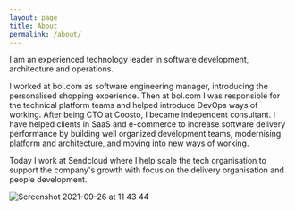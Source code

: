 ```yaml
---
layout: page
title: About
permalink: /about/
---
```


I am an experienced technology leader in software development, architecture and operations.

I worked at bol.com as software engineering manager, introducing the personalised shopping experience. Then at bol.com I was responsible for the technical platform teams and helped introduce DevOps ways of working. After being CTO at Coosto, I became independent consultant. I have helped clients in SaaS and e-commerce to increase software delivery performance by building well organized development teams, modernising platform and architecture, and moving into new ways of working.

Today I work at Sendcloud where I help scale the tech organisation to support the company's growth  with focus on the delivery organisation and people development.

![Screenshot 2021-09-26 at 11 43 44](https://user-images.githubusercontent.com/5676977/134802625-1080d8d2-4d20-4620-92f3-d7efcadaa8ff.jpg)


